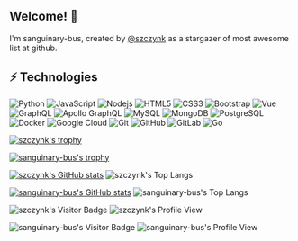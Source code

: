 ## Welcome! 👋

I'm sanguinary-bus, created by [@szczynk](https://github.com/szczynk) as a stargazer of most awesome list at github.

## ⚡ Technologies

![Python](https://img.shields.io/badge/-Python-3776AB?style=flat-square&logo=Python&logoColor=white)
![JavaScript](https://img.shields.io/badge/-JavaScript-F7DF1E?style=flat-square&logo=javascript&logoColor=black)
![Nodejs](https://img.shields.io/badge/-Node.js-43853D?style=flat-square&logo=node.js&logoColor=white)
![HTML5](https://img.shields.io/badge/-HTML5-E34F26?style=flat-square&logo=html5&logoColor=white)
![CSS3](https://img.shields.io/badge/-CSS3-1572B6?style=flat-square&logo=css3)
![Bootstrap](https://img.shields.io/badge/-Bootstrap-563D7C?style=flat-square&logo=bootstrap&logoColor=white)
![Vue](https://img.shields.io/badge/-Vue.Js-35495E?style=flat-square&logo=vuedotjs)
![GraphQL](https://img.shields.io/badge/-GraphQL-E10098?style=flat-square&logo=graphql)
![Apollo GraphQL](https://img.shields.io/badge/-Apollo%20GraphQL-311C87?style=flat-square&logo=apollo-graphql)
![MySQL](https://img.shields.io/badge/-MySQL-black?style=flat-square&logo=mysql&logoColor=white)
![MongoDB](https://img.shields.io/badge/-MongoDB-4EA94B?style=flat-square&logo=mongodb&logoColor=white)
![PostgreSQL](https://img.shields.io/badge/-PostgreSQL-316192?style=flat-square&logo=postgresql&logoColor=white)
![Docker](https://img.shields.io/badge/-Docker-blue?style=flat-square&logo=docker&logoColor=white)
![Google Cloud](https://img.shields.io/badge/Google%20Cloud-4285F4?style=flat-square&logo=google-cloud&logoColor=white)
![Git](https://img.shields.io/badge/-Git-E44C30?style=flat-square&logo=git&logoColor=white)
![GitHub](https://img.shields.io/badge/-GitHub-181717?style=flat-square&logo=github)
![GitLab](https://img.shields.io/badge/-GitLab-330F63?style=flat-square&logo=gitlab&logoColor=white)
![Go](https://img.shields.io/badge/-Go-00ADD8?style=flat-square&logo=go&logoColor=white)
<!--![Redis](https://img.shields.io/badge/-Redis-black?style=flat-square&logo=Redis)-->
<!--![ElasticSearch](https://img.shields.io/badge/-ElasticSearch-005571?style=flat-square&logo=elasticsearch)-->
<!--![TypeScript](https://img.shields.io/badge/-TypeScript-007ACC?style=flat-square&logo=typescript)-->
<!--![BitBucket](https://img.shields.io/badge/-BitBucket-darkblue?style=flat-square&logo=bitbucket)-->
<!--![DigitalOcean](https://img.shields.io/badge/-Digital%20Ocean-darkblue?style=flat-square&logo=digitalocean)-->
<!--![Amazon AWS](https://img.shields.io/badge/Amazon%20AWS-232F3E?style=flat-square&logo=amazon-aws)-->
<!--![Microsoft Azure](https://img.shields.io/badge/Microsoft%20Azure-232F7E?style=flat-square&logo=microsoft-azure)-->

[![szczynk's trophy](https://github-profile-trophy.vercel.app/?username=szczynk&margin-w=5&column=-1)](https://github.com/szczynk)

[![sanguinary-bus's trophy](https://github-profile-trophy.vercel.app/?username=sanguinary-bus&margin-w=5&column=-1)](https://github.com/ryo-ma/github-profile-trophy)

[![szczynk's GitHub stats](https://github-readme-stats.vercel.app/api?username=szczynk&line_height=20&card_width=300)](https://github.com/anuraghazra/github-readme-stats)
![szczynk's Top Langs](https://github-readme-stats.vercel.app/api/top-langs?username=szczynk&show_icons=true&layout=compact&langs_count=6&hide=html,jupyter%20notebook)

[![sanguinary-bus's GitHub stats](https://github-readme-stats.vercel.app/api?username=sanguinary-bus&line_height=20&card_width=300)](https://github.com/anuraghazra/github-readme-stats)
![sanguinary-bus's Top Langs](https://github-readme-stats.vercel.app/api/top-langs?username=sanguinary-bus&show_icons=true&layout=compact&langs_count=6)

![szczynk's Visitor Badge](https://visitor-badge.laobi.icu/badge?page_id=szczynk.szczynk&format=true)
![szczynk's Profile View](https://komarev.com/ghpvc/?username=szczynk)

![sanguinary-bus's Visitor Badge](https://visitor-badge.laobi.icu/badge?page_id=sanguinary-bus.sanguinary-bus&format=true)
![sanguinary-bus's Profile View](https://komarev.com/ghpvc/?username=sanguinary-bus)

<!--
**sanguinary-bus/sanguinary-bus** is a ✨ _special_ ✨ repository because its `README.md` (this file) appears on your GitHub profile.

Here are some ideas to get you started:

- 🔭 I’m currently working on ...
- 🌱 I’m currently learning ...
- 👯 I’m looking to collaborate on ...
- 🤔 I’m looking for help with ...
- 💬 Ask me about ...
- 📫 How to reach me: ...
- 😄 Pronouns: ...
- ⚡ Fun fact: ...
-->
